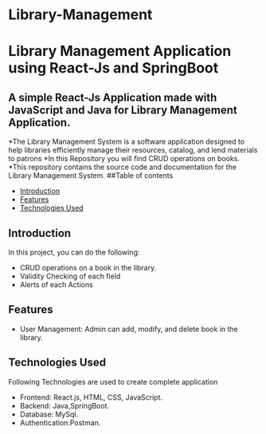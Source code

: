 # Library-Management
# Library Management Application using React-Js and SpringBoot
## A simple **React-Js Application** made with **JavaScript** and **Java** for **Library Management Application**.
*The Library Management System is a software application designed to help libraries efficiently manage their resources, catalog, and lend materials to patrons
*In this Repository you will find CRUD operations on books.
*This repository contains the source code and documentation for the Library Management System.
##Table of contents
* [Introduction](#introduction)
* [Features](#features)
* [Technologies Used](#Technologyused)
## Introduction
In this project, you can do the following:
* CRUD operations on a book in the library.
* Validity Checking of each field
* Alerts of each Actions
## Features
* User Management: Admin can add, modify, and delete book in the library.
## Technologies Used
Following Technologies are used to create complete application
* Frontend: React.js, HTML, CSS, JavaScript.
* Backend: Java,SpringBoot.
* Database: MySql.
* Authentication:Postman.
  
